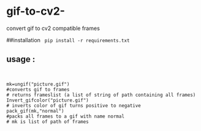 # gif-to-cv2-
convert gif to cv2 compatible frames 


##installation 
``` pip install -r requirements.txt``` 

## usage :
```from gifop import *


mk=ungif("picture.gif")
#converts gif to frames 
# returns frameslist (a list of string of path containing all frames)
Invert_gifcolor("picture.gif")
# inverts color of gif turns positive to negative 
pack_gif(mk,"normal")
#packs all frames to a gif with name normal
# mk is list of path of frames 
